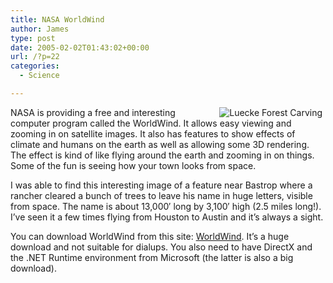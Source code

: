```yaml
---
title: NASA WorldWind
author: James
type: post
date: 2005-02-02T01:43:02+00:00
url: /?p=22
categories:
  - Science

---
```

<img src="images/luecke.jpg" alt="Luecke Forest Carving" title="Luecke Forest Carving" align="right" hspace="5" />NASA is providing a free and interesting computer program called the WorldWind. It allows easy viewing and zooming in on satellite images. It also has features to show effects of climate and humans on the earth as well as allowing some 3D rendering. The effect is kind of like flying around the earth and zooming in on things. Some of the fun is seeing how your town looks from space.

I was able to find this interesting image of a feature near Bastrop where a rancher cleared a bunch of trees to leave his name in huge letters, visible from space. The name is about 13,000&#8242; long by 3,100&#8242; high (2.5 miles long!). I&#8217;ve seen it a few times flying from Houston to Austin and it&#8217;s always a sight.

You can download WorldWind from this site: [WorldWind][1]. It&#8217;s a huge download and not suitable for dialups. You also need to have DirectX and the .NET Runtime environment from Microsoft (the latter is also a big download).

 [1]: http://worldwind.arc.nasa.gov/